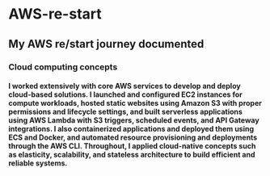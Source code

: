 # AWS-re-start
## My AWS re/start journey documented
####
####
####


### Cloud computing concepts

#### I worked extensively with core AWS services to develop and deploy cloud-based solutions. I launched and configured EC2 instances for compute workloads, hosted static websites using Amazon S3 with proper permissions and lifecycle settings, and built serverless applications using AWS Lambda with S3 triggers, scheduled events, and API Gateway integrations. I also containerized applications and deployed them using ECS and Docker, and automated resource provisioning and deployments through the AWS CLI. Throughout, I applied cloud-native concepts such as elasticity, scalability, and stateless architecture to build efficient and reliable systems.
